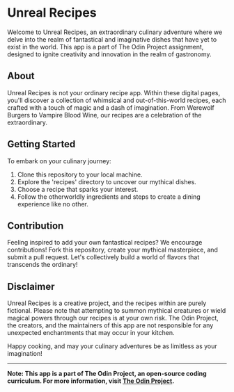 # Unreal Recipes

Welcome to Unreal Recipes, an extraordinary culinary adventure where we delve into the realm of fantastical and imaginative dishes that have yet to exist in the world. This app is a part of The Odin Project assignment, designed to ignite creativity and innovation in the realm of gastronomy.

## About

Unreal Recipes is not your ordinary recipe app. Within these digital pages, you'll discover a collection of whimsical and out-of-this-world recipes, each crafted with a touch of magic and a dash of imagination. From Werewolf Burgers to Vampire Blood Wine, our recipes are a celebration of the extraordinary.

## Getting Started

To embark on your culinary journey:

1. Clone this repository to your local machine.
2. Explore the 'recipes' directory to uncover our mythical dishes.
3. Choose a recipe that sparks your interest.
4. Follow the otherworldly ingredients and steps to create a dining experience like no other.

## Contribution

Feeling inspired to add your own fantastical recipes? We encourage contributions! Fork this repository, create your mythical masterpiece, and submit a pull request. Let's collectively build a world of flavors that transcends the ordinary!

## Disclaimer

Unreal Recipes is a creative project, and the recipes within are purely fictional. Please note that attempting to summon mythical creatures or wield magical powers through our recipes is at your own risk. The Odin Project, the creators, and the maintainers of this app are not responsible for any unexpected enchantments that may occur in your kitchen.

Happy cooking, and may your culinary adventures be as limitless as your imagination!

---

**Note: This app is a part of The Odin Project, an open-source coding curriculum. For more information, visit [The Odin Project](https://www.theodinproject.com/).**
```